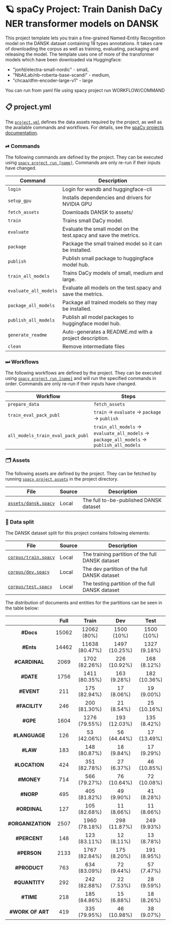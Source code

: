 <!-- SPACY PROJECT: AUTO-GENERATED DOCS START (do not remove) -->

# 🪐 spaCy Project: Train Danish DaCy NER transformer models on DANSK

This project template lets you train a fine-grained Named-Entity Recognition model on the DANSK dataset containing 18 types annotations. It takes care of downloading the corpus as well as training, evaluating, packaging and releasing the model. The template uses one of more of the transformer models which have been downloaded via Huggingface: 
  - "jonfd/electra-small-nordic" - small,
  - "NbAiLab/nb-roberta-base-scandi" - medium,
  - "chcaa/dfm-encoder-large-v1" - large
  
You can run from yaml file using spacy project run WORKFLOW/COMMAND


## 📋 project.yml

The [`project.yml`](project.yml) defines the data assets required by the
project, as well as the available commands and workflows. For details, see the
[spaCy projects documentation](https://spacy.io/usage/projects).

### ⏯ Commands

The following commands are defined by the project. They
can be executed using [`spacy project run [name]`](https://spacy.io/api/cli#project-run).
Commands are only re-run if their inputs have changed.

| Command | Description |
| --- | --- |
| `login` | Login for wandb and huggingface-cli |
| `setup_gpu` | Installs dependencies and drivers for NVIDIA GPU |
| `fetch_assets` | Downloads DANSK to assets/ |
| `train` | Trains small DaCy model.  |
| `evaluate` | Evaluate the small model on the test.spacy and save the metrics.  |
| `package` | Package the small trained model so it can be installed.  |
| `publish` | Publish small package to huggingface model hub.  |
| `train_all_models` | Trains DaCy models of small, medium and large. |
| `evaluate_all_models` | Evaluate all models on the test.spacy and save the metrics.  |
| `package_all_models` | Package all trained models so they may be installed.  |
| `publish_all_models` | Publish all model packages to huggingface model hub. |
| `generate_readme` | Auto-generates a README.md with a project description. |
| `clean` | Remove intermediate files |

### ⏭ Workflows

The following workflows are defined by the project. They
can be executed using [`spacy project run [name]`](https://spacy.io/api/cli#project-run)
and will run the specified commands in order. Commands are only re-run if their
inputs have changed.

| Workflow | Steps |
| --- | --- |
| `prepare_data` | `fetch_assets` |
| `train_eval_pack_publ` | `train` &rarr; `evaluate` &rarr; `package` &rarr; `publish` |
| `all_models_train_eval_pack_publ` | `train_all_models` &rarr; `evaluate_all_models` &rarr; `package_all_models` &rarr; `publish_all_models` |

### 🗂 Assets

The following assets are defined by the project. They can
be fetched by running [`spacy project assets`](https://spacy.io/api/cli#project-assets)
in the project directory.

| File | Source | Description |
| --- | --- | --- |
| [`assets/dansk.spacy`](assets/dansk.spacy) | Local | The full to-be-published DANSK dataset |

<!-- SPACY PROJECT: AUTO-GENERATED DOCS END (do not remove) -->

### 📜 Data split

The DANSK dataset split for this project contains following elements:

| File | Source | Description |
| --- | --- | --- |
| [`corpus/train.spacy`](corpus/train.spacy) | Local | The training partition of the full DANSK dataset |
| [`corpus/dev.spacy`](corpus/dev.spacy) | Local | The dev partition of the full DANSK dataset |
| [`corpus/test.spacy`](corpus/test.spacy) | Local | The testing partition of the full DANSK dataset |

The distribution of documents and entities for the partitions can be seen in the table below:

|                   	| **Full** 	|    **Train**   	|    **Dev**    	|   **Test**   	|
|:-----------------:	|:--------:	|:--------------:	|:-------------:	|:------------:	|
|     **#Docs**     	|   15062  	|   12062 (80%)  	|   1500 (10%)  	|  1500 (10%)  	|
|     **#Ents**     	|   14462  	| 11638 (80.47%) 	| 1497 (10.25%) 	| 1327 (9.18%) 	|
|   **#CARDINAL**   	|   2069   	|  1702 (82.26%) 	|  226 (10.92%) 	|  168 (8.12%) 	|
|     **#DATE**     	|   1756   	|  1411 (80.35%) 	|  163 (9.28%)  	| 182 (10.36%) 	|
|     **#EVENT**    	|    211   	|  175 (82.94%)  	|   17 (8.06%)  	|  19 (9.00%)  	|
|   **#FACILITY**   	|    246   	|  200 (81.30%)  	|   21 (8.54%)  	|  25 (10.16%) 	|
|      **#GPE**     	|   1604   	|  1276 (79.55%) 	|  193 (12.03%) 	|  135 (8.42%) 	|
|   **#LANGUAGE**   	|    126   	|   53 (42.06%)  	|  56 (44.44%)  	|  17 (13.49%) 	|
|      **#LAW**     	|    183   	|  148 (80.87%)  	|   18 (9.84%)  	|  17 (9.29%)  	|
|   **#LOCATION**   	|    424   	|  351 (82.78%)  	|   27 (6.37%)  	|  46 (10.85%) 	|
|     **#MONEY**    	|    714   	|  566 (79.27%)  	|  76 (10.64%)  	|  72 (10.08%) 	|
|     **#NORP**     	|    495   	|  405 (81.82%)  	|   49 (9.90%)  	|  41 (8.28%)  	|
|    **#ORDINAL**   	|    127   	|  105 (82.68%)  	|   11 (8.66%)  	|  11 (8.66%)  	|
| **#ORGANIZATION** 	|   2507   	|  1960 (78.18%) 	|  298 (11.87%) 	|  249 (9.93%) 	|
|    **#PERCENT**   	|    148   	|  123 (83.11%)  	|   12 (8.11%)  	|  13 (8.78%)  	|
|    **#PERSON**    	|   2133   	|  1767 (82.84%) 	|  175 (8.20%)  	|  191 (8.95%) 	|
|    **#PRODUCT**   	|    763   	|  634 (83.09%)  	|   72 (9.44%)  	|  57 (7.47%)  	|
|   **#QUANTITY**   	|    292   	|  242 (82.88%)  	|   22 (7.53%)  	|  28 (9.59%)  	|
|     **#TIME**     	|    218   	|  185 (84.86%)  	|   15 (6.88%)  	|  18 (8.26%)  	|
|  **#WORK OF ART** 	|    419   	|  335 (79.95%)  	|  46 (10.98%)  	|  38 (9.07%)  	|
